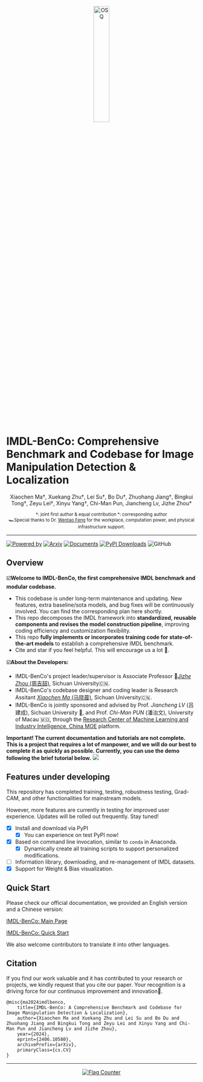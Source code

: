 <p align="center" width="100%">
<img src="images/IMDL_BenCo.png" alt="OSQ" style="width: 28%; min-width: 150px; display: block; margin: auto;">
</p>

# IMDL-BenCo:  Comprehensive Benchmark and Codebase for Image Manipulation Detection & Localization
<div align="center">
Xiaochen Ma†, Xuekang Zhu†, Lei Su†, Bo Du†, Zhuohang Jiang†, Bingkui Tong†,
Zeyu Lei†, Xinyu Yang†, Chi-Man Pun, Jiancheng Lv, Jizhe Zhou*
</div>  
<div align="center"><span style="font-size: smaller;">
<br>†: joint first author & equal contribution
*: corresponding author</br>
🏎️Special thanks to Dr. <a href="https://cs.scu.edu.cn/info/1359/17839.htm">Wentao Feng</a> for the workplace, computation power, and physical infrastructure support.</span>    
</div>  

******  

[![Powered by](https://img.shields.io/badge/Based_on-Pytorch-blue?logo=pytorch)](https://pytorch.org/) 
[![Arxiv](https://img.shields.io/badge/arXiv-2406.10580-b31b1b.svg?logo=arxiv)](https://arxiv.org/abs/2406.10580)
[![Documents](https://img.shields.io/badge/Documents-Click_here-brightgreen?logo=read-the-docs)](https://scu-zjz.github.io/IMDLBenCo-doc/)
[![PyPI Downloads](https://img.shields.io/pypi/dm/imdlbenco?label=PyPI%20Downloads&logo=pypi&logoColor=white&color=blue)](https://pypi.org/project/IMDLBenCo/)
![GitHub](https://img.shields.io/github/license/scu-zjz/IMDLBenCo?logo=license)

<!----
[![Ask Me Anything!](https://img.shields.io/badge/Official%20-Yes-1abc9c.svg)](https://GitHub.com/scu-zjz/) 
---->

## Overview
☑️**Welcome to IMDL-BenCo, the first comprehensive IMDL benchmark and modular codebase.**    
- This codebase is under long-term maintenance and updating. New features, extra baseline/sota models, and bug fixes will be continuously involved. You can find the corresponding plan here shortly.
- This repo decomposes the IMDL framework into **standardized, reusable components and revises the model construction pipeline**, improving coding efficiency and customization flexibility.
- This repo **fully implements or incorporates training code for state-of-the-art models** to establish a comprehensive IMDL benchmark.
- Cite and star if you feel helpful. This will encourage us a lot 🥰.   

☑️**About the Developers:**  
- IMDL-BenCo's project leader/supervisor is Associate Professor 🏀[_Jizhe Zhou_ (周吉喆)](https://knightzjz.github.io/), Sichuan University🇨🇳.  
- IMDL-BenCo's codebase designer and coding leader is Research Assitant [_Xiaochen Ma_ (马晓晨)](https://me.xiaochen.world/), Sichuan University🇨🇳.  
- IMDL-BenCo is jointly sponsored and advised by Prof. _Jiancheng LV_ (吕建成), Sichuan University 🐼, and Prof. _Chi-Man PUN_ (潘治文), University of Macau 🇲🇴, through the [Research Center of Machine Learning and Industry Intelligence, China MOE](https://center.dicalab.cn/) platform.  

**Important! The current documentation and tutorials are not complete. This is a project that requires a lot of manpower, and we will do our best to complete it as quickly as possible. 
Currently, you can use the demo following the brief tutorial below.**
![](./images/IMDLBenCo_overview.png)

## Features under developing
This repository has completed training, testing, robustness testing, Grad-CAM, and other functionalities for mainstream models.

However, more features are currently in testing for improved user experience. Updates will be rolled out frequently. Stay tuned!

- [x] Install and download via PyPI
   - [x] You can experience on test PyPI now! 
- [x] Based on command line invocation, similar to `conda` in Anaconda.
   - [x] Dynamically create all training scripts to support personalized modifications.

- [ ] Information library, downloading, and re-management of IMDL datasets.
- [x] Support for Weight & Bias visualization.

## Quick Start

Please check our official documentation, we provided an English version and a Chinese version:

[IMDL-BenCo: Main Page](https://scu-zjz.github.io/IMDLBenCo-doc/)

[IMDL-BenCo: Quick Start](https://scu-zjz.github.io/IMDLBenCo-doc/guide/quickstart/install.html)

We also welcome contributors to translate it into other languages.

## Citation
If you find our work valuable and it has contributed to your research or projects, we kindly request that you cite our paper. Your recognition is a driving force for our continuous improvement and innovation🤗.
```
@misc{ma2024imdlbenco,
    title={IMDL-BenCo: A Comprehensive Benchmark and Codebase for Image Manipulation Detection & Localization},
    author={Xiaochen Ma and Xuekang Zhu and Lei Su and Bo Du and Zhuohang Jiang and Bingkui Tong and Zeyu Lei and Xinyu Yang and Chi-Man Pun and Jiancheng Lv and Jizhe Zhou},
    year={2024},
    eprint={2406.10580},
    archivePrefix={arXiv},
    primaryClass={cs.CV}
}
```

**************
<div align="center">
<a href="https://info.flagcounter.com/H5vw"><img src="https://s11.flagcounter.com/count2/H5vw/bg_FFFFFF/txt_000000/border_CCCCCC/columns_3/maxflags_12/viewers_0/labels_0/pageviews_1/flags_0/percent_0/" alt="Flag Counter" border="0"></a></div>

